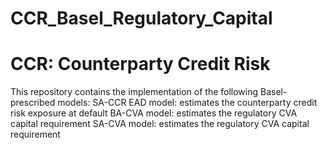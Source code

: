 # CCR_Basel_Regulatory_Capital
# CCR: Counterparty Credit Risk
This repository contains the implementation of the following Basel-prescribed models:
  SA-CCR EAD model: estimates the counterparty credit risk exposure at default
  BA-CVA model: estimates the regulatory CVA capital requirement
  SA-CVA model: estimates the regulatory CVA capital requirement
